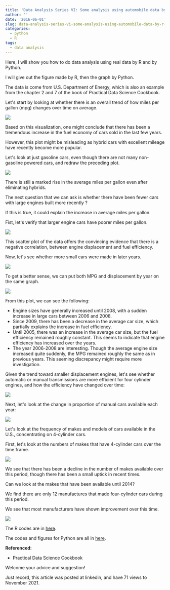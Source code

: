 ```yaml
---
title: 'Data Analysis Series VI: Some analysis using automobile data by R and Python'
author: ''
date: '2016-06-01'
slug: data-analysis-series-vi-some-analysis-using-automobile-data-by-r-and-python
categories:
  - python
  - R
tags:
  - data analysis
---
```


Here, I will show you how to do data analysis using real data by R and by Python.

I will give out the figure made by R, then the graph by Python.

The data is come from U.S. Department of Energy, which is also an example from the chapter 2 and 7 of the book of Practical Data Science Cookbook.

Let's start by looking at whether there is an overall trend of how miles per gallon (mpg) changes over time on average.

![](images/2016-06-01-data-analysis-series-vi-some-analysis-using-automobile-data-by-r-and-python-1.jpg)

Based on this visualization, one might conclude that there has been a tremendous increase in the fuel economy of cars sold in the last few years.

However, this plot might be misleading as hybrid cars with excellent mileage have recently become more popular.

Let's look at just gasoline cars, even though there are not many non-gasoline powered cars, and redraw the preceding plot.

![](images/2016-06-01-data-analysis-series-vi-some-analysis-using-automobile-data-by-r-and-python-2.jpg)

There is still a marked rise in the average miles per gallon even after eliminating hybrids.

The next question that we can ask is whether there have been fewer cars with large engines built more recently ?

If this is true, it could explain the increase in average miles per gallon.

Fist, let's verify that larger engine cars have poorer miles per gallon. 

![](images/2016-06-01-data-analysis-series-vi-some-analysis-using-automobile-data-by-r-and-python-3.jpg)

This scatter plot of the data offers the convincing evidence that there is a negative correlation, between engine displacement and fuel efficiency.

Now, let's see whether more small cars were made in later years.

![](images/2016-06-01-data-analysis-series-vi-some-analysis-using-automobile-data-by-r-and-python-4.jpg)

To get a better sense, we can put both MPG and displacement by year on the same graph.

![](images/2016-06-01-data-analysis-series-vi-some-analysis-using-automobile-data-by-r-and-python-5.jpg)

From this plot, we can see the following:

+ Engine sizes have generally increased until 2008, with a sudden increase in large cars between 2006 and 2008.
+ Since 2009, there has been a decrease in the average car size, which partially explains the increase in fuel efficiency.
+ Until 2005, there was an increase in the average car size, but the fuel efficiency remained roughly constant. This seems to indicate that engine efficiency has increased over the years.
+ The year 2006-2008 are interesting. Though the average engine size increased quite suddenly, the MPG remained roughly the same as in previous years. This seeming discrepancy might require more investigation.

Given the trend toward smaller displacement engines, let's see whether automatic or manual transmissions are more efficient for four cylinder engines, and how the efficiency have changed over time:

![](images/2016-06-01-data-analysis-series-vi-some-analysis-using-automobile-data-by-r-and-python-6.jpg)

Next, let's look at the change in proportion of manual cars available each year:

![](images/2016-06-01-data-analysis-series-vi-some-analysis-using-automobile-data-by-r-and-python-7.jpg)

Let's look at the frequency of makes and models of cars available in the U.S., concentrating on 4-cylinder cars.

First, let's look at the numbers of makes that have 4-cylinder cars over the time frame.

![](images/2016-06-01-data-analysis-series-vi-some-analysis-using-automobile-data-by-r-and-python-8.jpg)

We see that there has been a decline in the number of makes available over this period, though there has been a small uptick in recent times.

Can we look at the makes that have been available until 2014?

We find there are only 12 manufactures that made four-cylinder cars during this period.

We see that most manufacturers have shown improvement over this time.

![](images/2016-06-01-data-analysis-series-vi-some-analysis-using-automobile-data-by-r-and-python-9.jpg)

The R codes are in [here](https://github.com/yishi/my_R_code/blob/master/Practical%20data%20science%20cookbook%20chapter%202%20driving%20visual%20analysis%20with%20automobile%20data).

The codes and figures for Python are all in [here](https://nbviewer.org/github/yishi/Data-Analysis-Series-in-Python/blob/master/Data_Analysis_Series_VI.ipynb).


**Referenced:**

+ Practical Data Science Cookbook

Welcome your advice and suggestion!

Just record, this article was posted at linkedin, and have 71 views to November 2021.



































